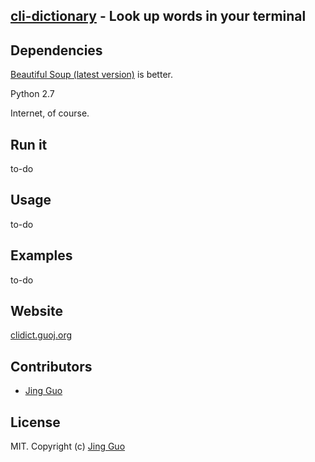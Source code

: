 ## [cli-dictionary](https://github.com/guojing0/cli-dictionary) - Look up words in your terminal

## Dependencies

[Beautiful Soup (latest version)](http://www.crummy.com/software/BeautifulSoup/) is better.

Python 2.7

Internet, of course.

## Run it

to-do

## Usage

to-do

## Examples

to-do

## Website

[clidict.guoj.org](http://clidict.guoj.org/)

## Contributors

* [Jing Guo](http://guoj.org/)

## License

MIT. Copyright (c) [Jing Guo](http://guoj.org/)
